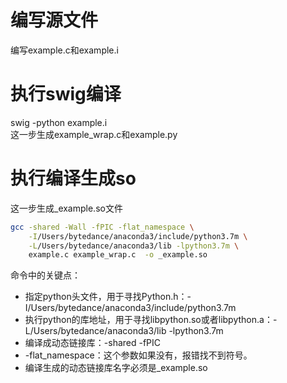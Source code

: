 # 编写源文件
编写example.c和example.i

# 执行swig编译
swig -python example.i  
这一步生成example_wrap.c和example.py

# 执行编译生成so
这一步生成_example.so文件
```sh
gcc -shared -Wall -fPIC -flat_namespace \
    -I/Users/bytedance/anaconda3/include/python3.7m \
    -L/Users/bytedance/anaconda3/lib -lpython3.7m \
    example.c example_wrap.c  -o _example.so
```

命令中的关键点：
* 指定python头文件，用于寻找Python.h：-I/Users/bytedance/anaconda3/include/python3.7m
* 执行python的库地址，用于寻找libpython.so或者libpython.a：-L/Users/bytedance/anaconda3/lib -lpython3.7m
* 编译成动态链接库：-shared -fPIC 
* -flat_namespace：这个参数如果没有，报错找不到符号。
* 编译生成的动态链接库名字必须是_example.so
